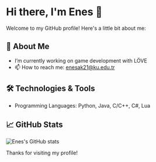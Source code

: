 # Hi there, I'm Enes 👋

Welcome to my GitHub profile! Here's a little bit about me:

## 🚀 About Me
- I’m currently working on game development with LÖVE
- 📫 How to reach me: enesak21@ku.edu.tr

## 🛠️ Technologies & Tools
- Programming Languages: Python, Java, C/C++, C#, Lua

## 📈 GitHub Stats
![Enes's GitHub stats](https://github-readme-stats.vercel.app/api?username=enesak21&show_icons=true&theme=radical)


Thanks for visiting my profile!

